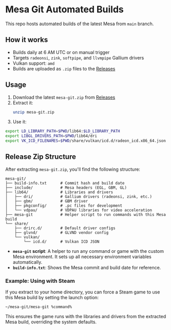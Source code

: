 # Mesa Git Automated Builds

This repo hosts automated builds of the latest Mesa from `main` branch.

## How it works

- Builds daily at 6 AM UTC or on manual trigger
- Targets `radeonsi`, `zink`, `softpipe`, and `llvmpipe` Gallium drivers
- Vulkan support: `amd`
- Builds are uploaded as `.zip` files to the [Releases](../../releases)

## Usage

1. Download the latest `mesa-git.zip` from [Releases](../../releases)
2. Extract it:
   ```bash
   unzip mesa-git.zip
   ```
3. Use it:

```bash
export LD_LIBRARY_PATH=$PWD/lib64:$LD_LIBRARY_PATH
export LIBGL_DRIVERS_PATH=$PWD/lib64/dri
export VK_ICD_FILENAMES=$PWD/share/vulkan/icd.d/radeon_icd.x86_64.json
```

## Release Zip Structure

After extracting `mesa-git.zip`, you'll find the following structure:

```
mesa-git/
├── build-info.txt      # Commit hash and build date
├── include/            # Mesa headers (EGL, GBM, GL)
├── lib64/              # Libraries and drivers
│   ├── dri/            # Gallium drivers (radeonsi, zink, etc.)
│   ├── gbm/            # GBM driver
│   ├── pkgconfig/      # .pc files for development
│   └── vdpau/          # VDPAU libraries for video acceleration
├── mesa-git            # Helper script to run commands with this Mesa build
└── share/
    ├── drirc.d/        # Default driver configs
    ├── glvnd/          # GLVND vendor config
    └── vulkan/
        └── icd.d/      # Vulkan ICD JSON

```

- **`mesa-git` script**: A helper to run any command or game with the custom Mesa environment. It sets up all necessary environment variables automatically.
- **`build-info.txt`**: Shows the Mesa commit and build date for reference.

### Example: Using with Steam

If you extract to your home directory, you can force a Steam game to use this Mesa build by setting the launch option:

```
~/mesa-git/mesa-git %command%
```

This ensures the game runs with the libraries and drivers from the extracted Mesa build, overriding the system defaults.
